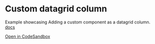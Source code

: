 # Custom datagrid column

Example showcasing Adding a custom component as a datagrid column. [docs](https://mui.com/toolpad/building-ui/data-grid-component/#configuring-columns)

[Open in CodeSandbox](https://codesandbox.io/p/sandbox/github/mui/mui-toolpad/tree/master/examples/custom-datagrid-column)
